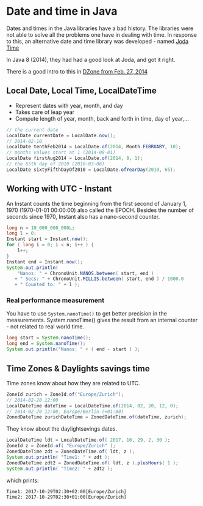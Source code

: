 # Date and time in Java

Dates and times in the Java libraries have a bad history. The libraries were not able to solve all the problems one have in dealing with time. 
In response to this, an alternative date and time library was developed - named [Joda Time](http://www.joda.org/joda-time/)

In Java 8 (2014), they had had a good look at Joda, and got it right.

There is a good intro to this in [DZone from Feb. 27, 2014](https://dzone.com/articles/deeper-look-java-8-date-and)

## Local Date, Local Time, LocalDateTime
* Represent dates with year, month, and day
* Takes care of leap year
* Compute length of year, month, back and forth in time, day of year,...

```java
// the current date
LocalDate currentDate = LocalDate.now();
// 2014-02-10
LocalDate tenthFeb2014 = LocalDate.of(2014, Month.FEBRUARY, 10);
// months values start at 1 (2014-08-01)
LocalDate firstAug2014 = LocalDate.of(2014, 8, 1);
// the 65th day of 2010 (2010-03-06)
LocalDate sixtyFifthDayOf2010 = LocalDate.ofYearDay(2010, 65);
```

## Working with UTC - Instant
An Instant counts the time beginning from the first second of January 1, 1970 (1970-01-01 00:00:00) also called the EPOCH.
Besides the number of seconds since 1970, Instant also has a nano-second counter.

```java
long n = 10_000_000_000L;
long l = 0;
Instant start = Instant.now();
for ( long i = 0; i < n; i++ ) {
	l++;
}
Instant end = Instant.now();
System.out.println( 
	"Nanos: " + ChronoUnit.NANOS.between( start, end )
   + " Secs: " + ChronoUnit.MILLIS.between( start, end ) / 1000.0
   + " Counted to: " + l );
```

### Real performance measurement
You have to use ```System.nanoTime()``` to get better precision in the measurements. System.nanoTime() gives the result from an internal counter - not related to real world time.

```java
long start = System.nanoTime();
long end = System.nanoTime();
System.out.println("Nanos: " + ( end - start ) );
```

## Time Zones & Daylights savings time
Time zones know about how they are related to UTC. 
```java
ZoneId zurich = ZoneId.of("Europe/Zurich");
// 2014-02-20 12:00
LocalDateTime dateTime = LocalDateTime.of(2014, 02, 20, 12, 0);
// 2014-02-20 12:00, Europe/Berlin (+01:00)
ZonedDateTime zurichDateTime = ZonedDateTime.of(dateTime, zurich);
```

They know about the daylightsavings dates.

```java
LocalDateTime ldt = LocalDateTime.of( 2017, 10, 29, 2, 30 );
ZoneId z = ZoneId.of( "Europe/Zurich" );
ZonedDateTime zdt = ZonedDateTime.of( ldt, z );
System.out.println( "Time1: " + zdt );
ZonedDateTime zdt2 = ZonedDateTime.of( ldt, z ).plusHours( 1 );
System.out.println( "Time2: " + zdt2 );
```

which prints:

```
Time1: 2017-10-29T02:30+02:00[Europe/Zurich]
Time2: 2017-10-29T02:30+01:00[Europe/Zurich]
```

 
